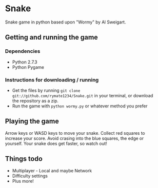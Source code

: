 Snake
=====

Snake game in python based upon "Wormy" by Al Sweigart.

## Getting and running the game
### Dependencies
* Python 2.7.3 
* Python Pygame

### Instructions for downloading / running
* Get the files by running `git clone git://github.com/rymate1234/Snake.git` in your terminal, or download the repository as a zip.
* Run the game with `python wormy.py` or whatever method you prefer

## Playing the game
Arrow keys or WASD keys to move your snake. Collect red squares to increase your score. Avoid crasing into the blue squares, the edge or yourself. Your snake does get faster, so watch out!

## Things todo
* Multiplayer - Local and maybe Network
* Difficulty settings
* Plus more!
